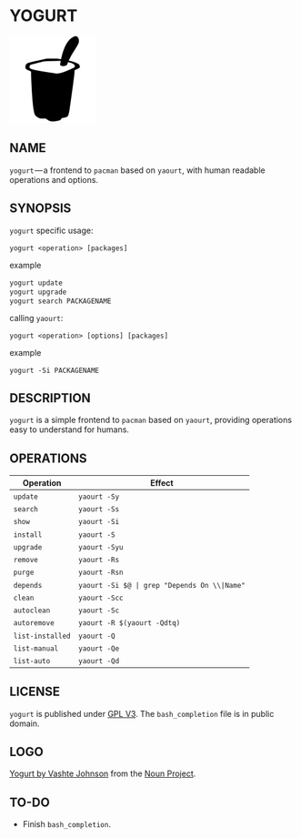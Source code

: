 # YOGURT

<img src="yogurt.png" width="152px" alt="yogurt logo">

## NAME

`yogurt` — a frontend to `pacman` based on `yaourt`, with human readable operations and options.

## SYNOPSIS

`yogurt` specific usage:

```
yogurt <operation> [packages]
```

example
```
yogurt update
yogurt upgrade
yogurt search PACKAGENAME
```

calling `yaourt`:

```
yogurt <operation> [options] [packages]
```

example
```
yogurt -Si PACKAGENAME
```

## DESCRIPTION

`yogurt` is a simple frontend to `pacman` based on `yaourt`, providing operations easy to understand for humans.

## OPERATIONS

| Operation 	| Effect	|
| ------------- |-------------  |
| `update`	| `yaourt -Sy`	|
| `search` 	| `yaourt -Ss` 	|
| `show` 	| `yaourt -Si`	|
| `install` 	| `yaourt -S`	|
| `upgrade` 	| `yaourt -Syu`	|
| `remove` 	| `yaourt -Rs`	|
| `purge` 	| `yaourt -Rsn`	|
| `depends`	| `yaourt -Si $@ \| grep "Depends On \\\|Name"` |
| `clean` 	| `yaourt -Scc`	|
| `autoclean` 	| `yaourt -Sc`	|
| `autoremove` 	| `yaourt -R $(yaourt -Qdtq)` |
| `list-installed`| `yaourt -Q` 	|
| `list-manual` 	| `yaourt -Qe` 	|
| `list-auto` 	| `yaourt -Qd` 	|


## LICENSE

`yogurt` is published under [GPL V3](LICENSE.md). The `bash_completion` file is in public domain.

## LOGO

[Yogurt by Vashte Johnson](https://thenounproject.com/term/yogurt/52570/) from the [Noun Project](https://thenounproject.com/).

## TO-DO

* Finish `bash_completion`.

